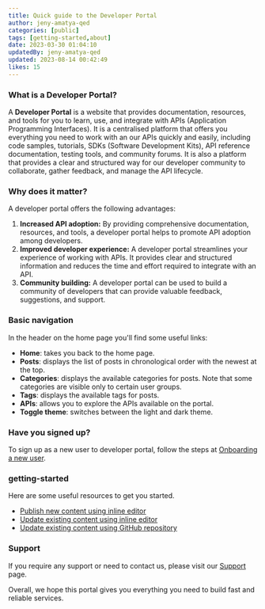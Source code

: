 ```yaml
---
title: Quick guide to the Developer Portal
author: jeny-amatya-qed
categories: [public]
tags: [getting-started,about]
date: 2023-03-30 01:04:10 
updatedBy: jeny-amatya-qed
updated: 2023-08-14 00:42:49 
likes: 15
---
```


### What is a Developer Portal?

A **Developer Portal** is a website that provides documentation, resources, and tools for you to learn, use, and integrate with APIs (Application Programming Interfaces). It is a centralised platform that offers you everything you need to work with an our APIs quickly and easily, including code samples, tutorials, SDKs (Software Development Kits), API reference documentation, testing tools, and community forums. It is also a platform that provides a clear and structured way for our developer community to collaborate, gather feedback, and manage the API lifecycle.

### Why does it matter?

A developer portal offers the following advantages:

1. **Increased API adoption:** By providing comprehensive documentation, resources, and tools, a developer portal helps to promote API adoption among developers.
2. **Improved developer experience:** A developer portal streamlines your experience of working with APIs. It provides clear and structured information and reduces the time and effort required to integrate with an API.
3. **Community building:** A developer portal can be used to build a community of developers that can provide valuable feedback, suggestions, and support.

### Basic navigation

In the header on the home page you'll find some useful links:

* **Home**: takes you back to the home page.
* **Posts**: displays the list of posts in chronological order with the newest at the top.
* **Categories**: displays the available categories for posts. Note that some categories are visible only to certain user groups.
* **Tags**: displays the available tags for posts.
* **APIs**: allows you to explore the APIs available on the portal.
* **Toggle theme**: switches between the light and dark theme.

### Have you signed up?

To sign up as a new user to developer portal, follow the steps at [Onboarding a new user](/public/Onboarding-a-new-user-in-Developer-Portal/).

### getting-started
Here are some useful resources to get you started.
* [Publish new content using inline editor ](/public/How-to-add-a-new-post-using-the-inline-editing-tool/)
* [Update existing content using inline editor](/public/How-to-edit-an-existing-post-in-Developer-Portal/)
* [Update existing content using GitHub repository](/public/How-to-edit-a-post-using-GitHub-repository/)

### Support
If you require any support or need to contact us, please visit our [Support ](/support/) page.

Overall, we hope this portal gives you everything you need to build fast and reliable services.